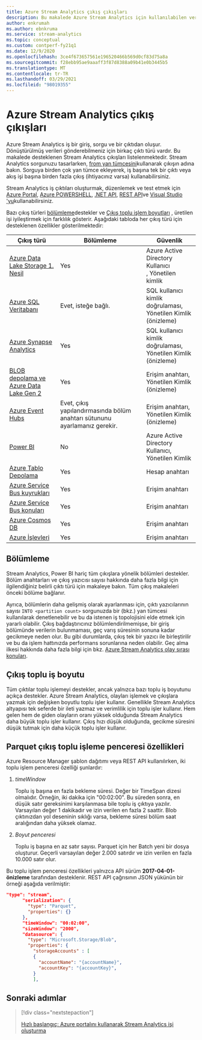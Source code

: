 ```yaml
---
title: Azure Stream Analytics çıkış çıkışları
description: Bu makalede Azure Stream Analytics için kullanılabilen veri çıkışı seçenekleri açıklanmaktadır.
author: enkrumah
ms.author: ebnkruma
ms.service: stream-analytics
ms.topic: conceptual
ms.custom: contperf-fy21q1
ms.date: 12/9/2020
ms.openlocfilehash: 3ce4f673657561e196520466b569d0cf83d75a8a
ms.sourcegitcommit: f28ebb95ae9aaaff3f87d8388a09b41e0b3445b5
ms.translationtype: MT
ms.contentlocale: tr-TR
ms.lasthandoff: 03/29/2021
ms.locfileid: "98019355"
---
```

# <a name="outputs-from-azure-stream-analytics"></a>Azure Stream Analytics çıkış çıkışları

Azure Stream Analytics iş bir giriş, sorgu ve bir çıktıdan oluşur. Dönüştürülmüş verileri gönderebilmeniz için birkaç çıktı türü vardır. Bu makalede desteklenen Stream Analytics çıkışları listelenmektedir. Stream Analytics sorgunuzu tasarlarken, [from yan tümcesini](/stream-analytics-query/into-azure-stream-analytics)kullanarak çıkışın adına bakın. Sorguya birden çok yan tümce ekleyerek, iş başına tek bir çıktı veya akış işi başına birden fazla çıkış (ihtiyacınız varsa) kullanabilirsiniz.

Stream Analytics iş çıktıları oluşturmak, düzenlemek ve test etmek için [Azure Portal](stream-analytics-quick-create-portal.md#configure-job-output), [Azure POWERSHELL](stream-analytics-quick-create-powershell.md#configure-output-to-the-job), [.NET API](/dotnet/api/microsoft.azure.management.streamanalytics.ioutputsoperations), [REST API](/rest/api/streamanalytics/)ve [Visual Studio 'yu](stream-analytics-quick-create-vs.md)kullanabilirsiniz.

Bazı çıkış türleri [bölümleme](#partitioning)destekler ve [Çıkış toplu işlem boyutları](#output-batch-size) , üretilen işi iyileştirmek için farklılık gösterir. Aşağıdaki tabloda her çıkış türü için desteklenen özellikler gösterilmektedir:

| Çıkış türü | Bölümleme | Güvenlik | 
|-------------|--------------|----------|
|[Azure Data Lake Storage 1. Nesil](azure-data-lake-storage-gen1-output.md)|Yes|Azure Active Directory Kullanıcı </br> , Yönetilen kimlik|
|[Azure SQL Veritabanı](sql-database-output.md)|Evet, isteğe bağlı.|SQL kullanıcı kimlik doğrulaması, </br> Yönetilen Kimlik (önizleme)|
|[Azure Synapse Analytics](azure-synapse-analytics-output.md)|Yes|SQL kullanıcı kimlik doğrulaması, </br> Yönetilen Kimlik (önizleme)|
|[BLOB depolama ve Azure Data Lake Gen 2](blob-storage-azure-data-lake-gen2-output.md)|Yes|Erişim anahtarı, </br> Yönetilen Kimlik (önizleme)|
|[Azure Event Hubs](event-hubs-output.md)|Evet, çıkış yapılandırmasında bölüm anahtarı sütununu ayarlamanız gerekir.|Erişim anahtarı, </br> Yönetilen Kimlik (önizleme)|
|[Power BI](power-bi-output.md)|No|Azure Active Directory Kullanıcı, </br> Yönetilen Kimlik|
|[Azure Tablo Depolama](table-storage-output.md)|Yes|Hesap anahtarı|
|[Azure Service Bus kuyrukları](service-bus-queues-output.md)|Yes|Erişim anahtarı|
|[Azure Service Bus konuları](service-bus-topics-output.md)|Yes|Erişim anahtarı|
|[Azure Cosmos DB](azure-cosmos-db-output.md)|Yes|Erişim anahtarı|
|[Azure İşlevleri](azure-functions-output.md)|Yes|Erişim anahtarı|

## <a name="partitioning"></a>Bölümleme

Stream Analytics, Power BI hariç tüm çıkışlara yönelik bölümleri destekler. Bölüm anahtarları ve çıkış yazıcısı sayısı hakkında daha fazla bilgi için ilgilendiğiniz belirli çıktı türü için makaleye bakın. Tüm çıkış makaleleri önceki bölüme bağlanır.  

Ayrıca, bölümlerin daha gelişmiş olarak ayarlanması için, çıktı yazıcılarının sayısı `INTO <partition count>` sorgunuzda bir (bkz.) yan tümcesi kullanılarak denetlenebilir [](/stream-analytics-query/into-azure-stream-analytics#into-shard-count)ve bu da istenen iş topolojisini elde etmek için yararlı olabilir. Çıkış bağdaştırıcınız bölümlendirilmemişse, bir giriş bölümünde verilerin bulunmaması, geç varış süresinin sonuna kadar gecikmeye neden olur. Bu gibi durumlarda, çıkış tek bir yazıcı ile birleştirilir ve bu da işlem hattınızda performans sorunlarına neden olabilir. Geç alma ilkesi hakkında daha fazla bilgi için bkz. [Azure Stream Analytics olay sırası konuları](./stream-analytics-time-handling.md).

## <a name="output-batch-size"></a>Çıkış toplu iş boyutu

Tüm çıktılar toplu işlemeyi destekler, ancak yalnızca bazı toplu iş boyutunu açıkça destekler. Azure Stream Analytics, olayları işlemek ve çıkışlara yazmak için değişken boyutlu toplu işler kullanır. Genellikle Stream Analytics altyapısı tek seferde bir ileti yazmaz ve verimlilik için toplu işler kullanır. Hem gelen hem de giden olayların oranı yüksek olduğunda Stream Analytics daha büyük toplu işler kullanır. Çıkış hızı düşük olduğunda, gecikme süresini düşük tutmak için daha küçük toplu işler kullanır.

## <a name="parquet-output-batching-window-properties"></a>Parquet çıkış toplu işleme penceresi özellikleri

Azure Resource Manager şablon dağıtımı veya REST API kullanılırken, iki toplu işlem penceresi özelliği şunlardır:

1. *timeWindow*

   Toplu iş başına en fazla bekleme süresi. Değer bir TimeSpan dizesi olmalıdır. Örneğin, iki dakika için "00:02:00". Bu süreden sonra, en düşük satır gereksinimi karşılanmasa bile toplu iş çıktıya yazılır. Varsayılan değer 1 dakikadır ve izin verilen en fazla 2 saattir. Blob çıktınızdan yol deseninin sıklığı varsa, bekleme süresi bölüm saat aralığından daha yüksek olamaz.

2. *Boyut penceresi*

   Toplu iş başına en az satır sayısı. Parquet için her Batch yeni bir dosya oluşturur. Geçerli varsayılan değer 2.000 satırdır ve izin verilen en fazla 10.000 satır olur.

Bu toplu işlem penceresi özellikleri yalnızca API sürüm **2017-04-01-önizleme** tarafından desteklenir. REST API çağrısının JSON yükünün bir örneği aşağıda verilmiştir:

```json
"type": "stream",
      "serialization": {
        "type": "Parquet",
        "properties": {}
      },
      "timeWindow": "00:02:00",
      "sizeWindow": "2000",
      "datasource": {
        "type": "Microsoft.Storage/Blob",
        "properties": {
          "storageAccounts" : [
          {
            "accountName": "{accountName}",
            "accountKey": "{accountKey}",
          }
          ],
```

## <a name="next-steps"></a>Sonraki adımlar

> [!div class="nextstepaction"]
>
> [Hızlı başlangıç: Azure portalını kullanarak Stream Analytics işi oluşturma](stream-analytics-quick-create-portal.md)

<!--Link references-->
[stream.analytics.developer.guide]: ../stream-analytics-developer-guide.md
[stream.analytics.scale.jobs]: stream-analytics-scale-jobs.md
[stream.analytics.introduction]: stream-analytics-introduction.md
[stream.analytics.get.started]: stream-analytics-real-time-fraud-detection.md
[stream.analytics.query.language.reference]: /stream-analytics-query/stream-analytics-query-language-reference
[stream.analytics.rest.api.reference]: /rest/api/streamanalytics/
